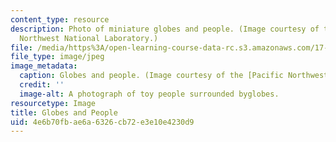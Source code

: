 ```yaml
---
content_type: resource
description: Photo of miniature globes and people. (Image courtesy of the Pacific
  Northwest National Laboratory.)
file: /media/https%3A/open-learning-course-data-rc.s3.amazonaws.com/17-188j-labor-and-politics-fall-2005/4e6b70fbae6a6326cb72e3e10e4230d9_17-188jf05.jpg
file_type: image/jpeg
image_metadata:
  caption: Globes and people. (Image courtesy of the [Pacific Northwest National Laboratory](http://www.pnl.gov/).)
  credit: ''
  image-alt: A photograph of toy people surrounded byglobes.
resourcetype: Image
title: Globes and People
uid: 4e6b70fb-ae6a-6326-cb72-e3e10e4230d9
---
```

